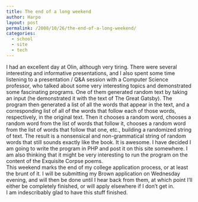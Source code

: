 ```yaml
---
title: The end of a long weekend
author: Harpo
layout: post
permalink: /2008/10/26/the-end-of-a-long-weekend/
categories:
  - school
  - site
  - tech
---
```

I had an excellent day at Olin, although very tiring. There were several interesting and informative presentations, and I also spent some time listening to a presentation / Q&A session with a Computer Science professor, who talked about some very interesting topics and demonstrated some fascinating programs. One of them generated random text by taking an input (he demonstrated it with the text of The Great Gatsby). The program then generated a list of all the words that appear in the text, and a corresponding list of all of the words that follow each of those words, respectively, in the original text. Then it chooses a random word, chooses a random word from the list of words that follow it, chooses a random word from the list of words that follow that one, etc., building a randomized string of text. The result is a nonsensical and non-grammatical string of random words that still sounds exactly like the book. It is awesome. I have decided I am going to write the program in PHP and post it on this site somewhere. I am also thinking that it might be very interesting to run the program on the content of the Exquisite Corpse poems.  
This weekend marks the end of my college application process, or at least the brunt of it. I will be submitting my Brown application on Wednesday evening, and will then be done until I hear back from them, at which point I&#8217;ll either be completely finished, or will apply elsewhere if I don&#8217;t get in.  
I am indescribably glad to have this stuff finished.